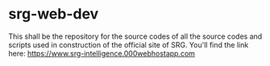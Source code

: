 # srg-web-dev
This shall be the repository for the source codes of all the source codes and scripts used in construction of the official site of SRG. You'll find the link here: https://www.srg-intelligence.000webhostapp.com
